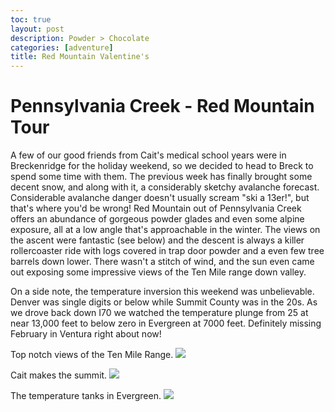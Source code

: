 ```yaml
---
toc: true
layout: post
description: Powder > Chocolate
categories: [adventure]
title: Red Mountain Valentine's
---
```


# Pennsylvania Creek - Red Mountain Tour

A few of our good friends from Cait's medical school years were in Breckenridge for the holiday weekend, so we decided to head to Breck to spend some time with them. The previous week has finally brought some decent snow, and along with it, a considerably sketchy avalanche forecast. Considerable avalanche danger doesn't usually scream "ski a 13er!", but that's where you'd be wrong! Red Mountain out of Pennsylvania Creek offers an abundance of gorgeous powder glades and even some alpine exposure, all at a low angle that's approachable in the winter. The views on the ascent were fantastic (see below) and the descent is always a killer rollercoaster ride with logs covered in trap door powder and a even few tree barrels down lower. There wasn't a stitch of wind, and the sun even came out exposing some impressive views of the Ten Mile range down valley.

On a side note, the temperature inversion this weekend was unbelievable. Denver was single digits or below while Summit County was in the 20s. As we drove back down I70 we watched the temperature plunge from 25 at near 13,000 feet to below zero in Evergreen at 7000 feet. Definitely missing February in Ventura right about now!



Top notch views of the Ten Mile Range.
![]({{site.baseurl}}/images/20210214-tenmile.jpg)

Cait makes the summit.
![]({{site.baseurl}}/images/20210214-cait.jpg)

The temperature tanks in Evergreen.
![]({{site.baseurl}}/images/20210214-chilly.jpg)